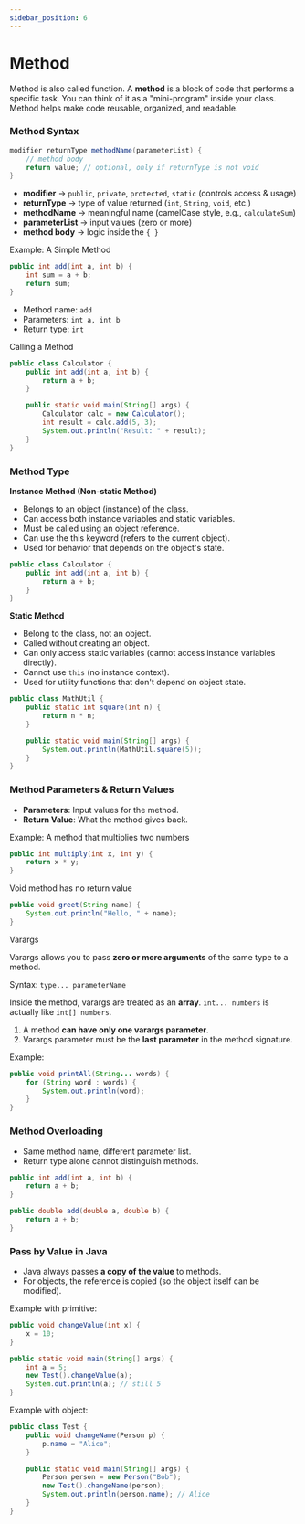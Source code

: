 ```yaml
---
sidebar_position: 6
---
```


# Method

Method is also called function. A **method** is a block of code that performs a specific task. You can think of it as a "mini-program" inside your class. Method helps make code reusable, organized, and readable.

###  Method Syntax
```java
modifier returnType methodName(parameterList) {
    // method body
    return value; // optional, only if returnType is not void
}
```

- **modifier** → `public`, `private`, `protected`, `static` (controls access & usage)  
- **returnType** → type of value returned (`int`, `String`, `void`, etc.)  
- **methodName** → meaningful name (camelCase style, e.g., `calculateSum`)  
- **parameterList** → input values (zero or more)  
- **method body** → logic inside the `{ }`  

Example: A Simple Method

```java
public int add(int a, int b) {
    int sum = a + b;
    return sum;
}
```
- Method name: `add`  
- Parameters: `int a, int b`  
- Return type: `int`  

Calling a Method

```java
public class Calculator {
    public int add(int a, int b) {
        return a + b;
    }

    public static void main(String[] args) {
        Calculator calc = new Calculator();
        int result = calc.add(5, 3);
        System.out.println("Result: " + result);
    }
}
```

### Method Type

**Instance Method (Non-static Method)**

- Belongs to an object (instance) of the class.
- Can access both instance variables and static variables.
- Must be called using an object reference.
- Can use the this keyword (refers to the current object).
- Used for behavior that depends on the object's state.

```java
public class Calculator {
    public int add(int a, int b) {
        return a + b;
    }
}
```

**Static Method**

- Belong to the class, not an object.  
- Called without creating an object.  
- Can only access static variables (cannot access instance variables directly).
- Cannot use `this` (no instance context).
- Used for utility functions that don't depend on object state.

```java
public class MathUtil {
    public static int square(int n) {
        return n * n;
    }

    public static void main(String[] args) {
        System.out.println(MathUtil.square(5));
    }
}
```

### Method Parameters & Return Values

- **Parameters**: Input values for the method.  
- **Return Value**: What the method gives back.  

Example: A method that multiplies two numbers

```java
public int multiply(int x, int y) {
    return x * y;
}
```

Void method has no return value

```java
public void greet(String name) {
    System.out.println("Hello, " + name);
}
```

Varargs

Varargs allows you to pass **zero or more arguments** of the same type to a method.  

Syntax: `type... parameterName`  

Inside the method, varargs are treated as an **array**. `int... numbers` is actually like `int[] numbers`.  

1. A method **can have only one varargs parameter**.  
2. Varargs parameter must be the **last parameter** in the method signature.  

Example:

```java
public void printAll(String... words) {
    for (String word : words) {
        System.out.println(word);
    }
}
```


### Method Overloading

- Same method name, different parameter list.  
- Return type alone cannot distinguish methods.  

```java
public int add(int a, int b) {
    return a + b;
}

public double add(double a, double b) {
    return a + b;
}
```

### Pass by Value in Java

- Java always passes **a copy of the value** to methods.  
- For objects, the reference is copied (so the object itself can be modified).  

Example with primitive:
```java
public void changeValue(int x) {
    x = 10;
}

public static void main(String[] args) {
    int a = 5;
    new Test().changeValue(a);
    System.out.println(a); // still 5
}
```

Example with object:

```java
public class Test {
    public void changeName(Person p) {
        p.name = "Alice";
    }

    public static void main(String[] args) {
        Person person = new Person("Bob");
        new Test().changeName(person);
        System.out.println(person.name); // Alice
    }
}
```
